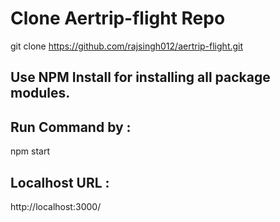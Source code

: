 # Clone Aertrip-flight Repo

git clone https://github.com/rajsingh012/aertrip-flight.git

## Use NPM Install for installing all package modules.

## Run Command by :
npm start

## Localhost URL : 
http://localhost:3000/
